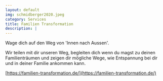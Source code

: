```yaml
---
layout: default
img: schmidberger2020.jpeg
category: Services
title: Familien Transformation
description: |
---
```


Wage dich auf den Weg von 'Innen nach Aussen'.

Wir teilen mit dir unseren Weg, begleiten dich wenn du magst zu deinen Familienträumen und zeigen dir mögliche Wege, wie Entspannung bei dir und in deiner Familie ankommen kann.

[https://familien-transformation.de/](https://familien-transformation.de/)

